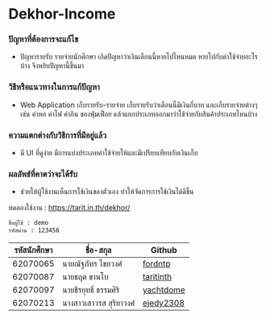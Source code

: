 # Dekhor-Income

### ปัญหาที่ต้องการจะแก้ไข
- ปัญหารายรับ รายจ่ายนักศึกษา เกิดปัญหาว่าเงินเดือนนี้หายไปไหนหมด หายไปกับค่าใช้จ่ายอะไรบ้าง จึงหยิบปัญหานี้ขึ้นมา

### วิธีหรือแนวทางในการแก้ปัญหา
- Web Application เก็บรายรับ-รายจ่าย เก็บรายรับว่าเดือนนี้มีเงินกี่บาท และเก็บรายจ่ายต่างๆเช่น ค่าหอ ค่าไฟ ค่ากิน ของฟุ่มเฟือย  แล้วแยกประเภทออกมาว่าใช้จ่ายกับสินค้าประเภทไหนบ้าง

### ความแตกต่างกับวิธีการที่มีอยู่แล้ว
- มี UI ที่ดูง่าย  มีการแบ่งประเภทค่าใช้จ่ายให้และมีเปรียบเทียบกับเงินเก็บ

### ผลลัพธ์ที่คาดว่าจะได้รับ
- ช่วยให้ผู้ใช้งานเห็นการใช้เงินของตัวเอง ทำให้จัดการการใช้เงินได้ดีขึ้น

ทดลองใช้งาน : https://tarit.in.th/dekhor/
```sh
ชื่อผู้ใช้ : demo
รหัสผ่าน : 123456
```

| รหัสนักศึกษา | ชื่อ-สกุล               | Github    |
|-----------|----------------------|-----------|
| 62070065  | นายณัฐภัทร ไชยวงศ์      | [fordntp](https://github.com/fordntp)   |
| 62070087  | นายธฤต ขานโบ         | [taritinth](https://github.com/taritinth) |
| 62070097  | นายธีรยุทธิ์ ธรรมศิริ      | [yachtdome](https://github.com/yachtdome) |
| 62070213  | นางสาวเสาวรส สุริยาวงศ์ | [ejedy2308](https://github.com/ejedy2308) |
